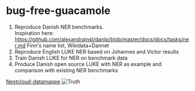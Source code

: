 # bug-free-guacamole

1) Reproduce Danish NER benchmarks.   
  Inspiration here: https://github.com/alexandrainst/danlp/blob/master/docs/docs/tasks/ner.md Finn's name list, Wikidata+Dannet
2) Reproduce English LUKE NER based on Johannes and Victor results
3) Train Danish LUKE for NER on benchmark data 
4) Produce Danish open source LUKE with NER as example and comparison with existing NER benchmarks

[Nextcloud-datamappe](https://nx5746.your-storageshare.de/s/3cyfw5weFNMbwjK)
![Truth](https://i.kym-cdn.com/photos/images/original/001/855/895/6da.gif)
